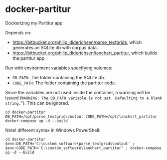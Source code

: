 # docker-partitur
Dockerizing my Partitur app

Depends on: 
- https://bitbucket.org/philip_diderichsen/parse_textgrids, which generates an SQLite db with corpus data.
- <https://bitbucket.org/philip_diderichsen/lanchart_partitur>, which builds the partitur app.


Run with environment variables specifying volumes:
- `DB_PATH`: The folder containing the SQLite db.
- `CODE_PATH`: The folder containing the partitur code.
 
Since the variables are not used inside the container, a warning will be issued (`WARNING: The DB_PATH variable is not set. Defaulting to a blank string.`"). This can be ignored.

```
cd docker-partitur
DB_PATH=/opt/parse_textgrids/output CODE_PATH=/opt/lanchart_partitur docker-compose up -d --build
```

Note! different syntax in Windows PowerShell:

```
cd docker-partitur
$env:DB_PATH='C:\custom_software\parse_textgrids\output' ; $env:CODE_PATH='C:\custom_software\lanchart_partitur' ; docker-compose up -d --build
```
